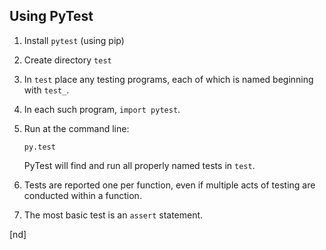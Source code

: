 ## Using PyTest

 1. Install `pytest` (using pip)
 1. Create directory `test`
 1. In `test` place any testing programs, each of which is named beginning with `test_`.
 1. In each such program, `import pytest`.
 1. Run at the command line:
 
        py.test

    PyTest will find and run all properly named tests in `test`. 

 1. Tests are reported one per function, even if multiple acts of testing are conducted within a function.
 1. The most basic test is an `assert` statement.

[nd]
